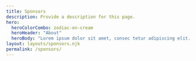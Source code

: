 ```yaml
---
title: Sponsors
description: Provide a description for this page.
hero:
  heroColorCombo: zodiac-on-cream
  heroHeader: "About"
  heroBody: "Lorem ipsum dolor sit amet, consec tetur adipiscing elit. Vivamus et quam finibus, auctor arcu eu, consectetur erat. Mauris vitae arcu quis nunc varius."
layout: layouts/sponsors.njk
permalink: /sponsors/
---
```

